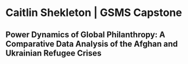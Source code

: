 # Caitlin Shekleton | GSMS Capstone

## Power Dynamics of Global Philanthropy: A Comparative Data Analysis of the Afghan and Ukrainian Refugee Crises
